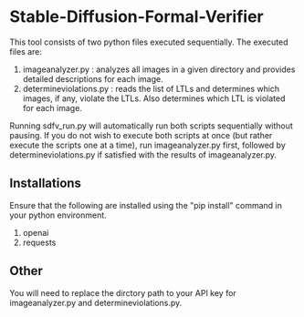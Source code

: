 # Stable-Diffusion-Formal-Verifier
This tool consists of two python files executed sequentially. The executed files are:
1. imageanalyzer.py : analyzes all images in a given directory and provides detailed descriptions for each image. 
2. determineviolations.py : reads the list of LTLs and determines which images, if any, violate the LTLs. Also determines which LTL is violated for each image.

Running sdfv_run.py will automatically run both scripts sequentially without pausing. If you do not wish to execute both scripts at once (but rather execute the scripts one at a time), run imageanalyzer.py first, followed by determineviolations.py if satisfied with the results of imageanalyzer.py. 

## Installations
Ensure that the following are installed using the "pip install" command in your python environment.
1. openai
2. requests

## Other 
You will need to replace the dirctory path to your API key for imageanalyzer.py and determineviolations.py. 